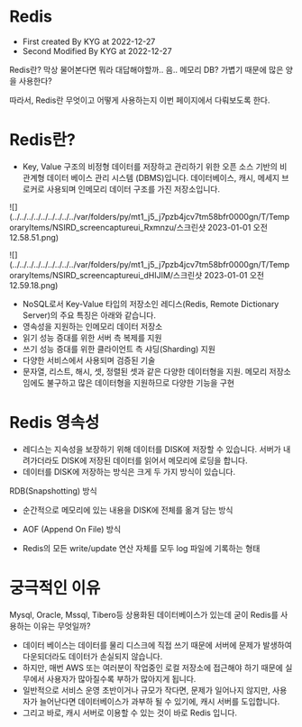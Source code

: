 # Redis
- First created By KYG at 2022-12-27
- Second Modified By KYG at 2022-12-27

Redis란? 막상 물어본다면 뭐라 대답해야할까.. 음.. 메모리 DB? 가볍기 때문에 많은 양을 사용한다?

따라서, Redis란 무엇이고 어떻게 사용하는지 이번 페이지에서 다뤄보도록 한다.

# Redis란?
- Key, Value 구조의 비정형 데이터를 저장하고 관리하기 위한 오픈 소스 기반의 비관계형 데이터 베이스 관리 시스템 (DBMS)입니다.
데이터베이스, 캐시, 메세지 브로커로 사용되며 인메모리 데이터 구조를 가진 저장소입니다.

![](../../../../../../../../../var/folders/py/mt1_j5_j7pzb4jcv7tm58bfr0000gn/T/TemporaryItems/NSIRD_screencaptureui_Rxmnzu/스크린샷 2023-01-01 오전 12.58.51.png)



![](../../../../../../../../../var/folders/py/mt1_j5_j7pzb4jcv7tm58bfr0000gn/T/TemporaryItems/NSIRD_screencaptureui_dHIJIM/스크린샷 2023-01-01 오전 12.59.18.png)
- NoSQL로서 Key-Value 타입의 저장소인 레디스(Redis, Remote Dictionary Server)의 주요 특징은 아래와 같습니다.
- 영속성을 지원하는 인메모리 데이터 저장소
- 읽기 성능 증대를 위한 서버 측 복제를 지원
- 쓰기 성능 증대를 위한 클라이언트 측 샤딩(Sharding) 지원
- 다양한 서비스에서 사용되며 검증된 기술
- 문자열, 리스트, 해시, 셋, 정렬된 셋과 같은 다양한 데이터형을 지원. 메모리 저장소임에도 불구하고 많은 데이터형을 지원하므로 다양한 기능을 구현

# Redis 영속성
- 레디스는 지속성을 보장하기 위해 데이터를 DISK에 저장할 수 있습니다. 서버가 내려가더라도 DISK에 저장된 데이터를 읽어서 메모리에 로딩을 합니다.
- 데이터를 DISK에 저장하는 방식은 크게 두 가지 방식이 있습니다.

RDB(Snapshotting) 방식
- 순간적으로 메모리에 있는 내용을 DISK에 전체를 옮겨 담는 방식

- AOF (Append On File) 방식
- Redis의 모든 write/update 연산 자체를 모두 log 파일에 기록하는 형태

# 궁극적인 이유
Mysql, Oracle, Mssql, Tibero등 상용화된 데이터베이스가 있는데 굳이 Redis를 사용하는 이유는 무엇일까?

- 데이터 베이스는 데이터를 물리 디스크에 직접 쓰기 때문에 서버에 문제가 발생하여 다운되더라도 데이터가 손실되지 않습니다.
- 하지만, 매번 AWS 또는 여러분이 작업중인 로컬 저장소에 접근해야 하기 때문에 실무에서 사용자가 많아질수록 부하가 많아지게 됩니다.
- 일반적으로 서비스 운영 초반이거나 규모가 작다면, 문제가 일어나지 않지만, 사용자가 늘어난다면 데이터베이스가 과부하 될 수 있기에, 캐시 서버를 도입합니다.
- 그리고 바로, 캐시 서버로 이용할 수 있는 것이 바로 Redis 입니다.


